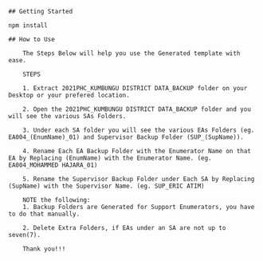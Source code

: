     ## Getting Started

    npm install

    ## How to Use 
    
        The Steps Below will help you use the Generated template with ease.

        STEPS

        1. Extract 2021PHC_KUMBUNGU DISTRICT DATA_BACKUP folder on your Desktop or your prefered location.

        2. Open the 2021PHC_KUMBUNGU DISTRICT DATA_BACKUP folder and you will see the various SAs Folders.

        3. Under each SA folder you will see the various EAs Folders (eg. EA004_(EnumName)_01) and Supervisor Backup Folder (SUP_(SupName)).

        4. Rename Each EA Backup Folder with the Enumerator Name on that EA by Replacing (EnumName) with the Enumerator Name. (eg. EA004_MOHAMMED HAJARA_01)

        5. Rename the Supervisor Backup Folder under Each SA by Replacing (SupName) with the Supervisor Name. (eg. SUP_ERIC ATIM)

        NOTE the following: 
        1. Backup Folders are Generated for Support Enumerators, you have to do that manually.

        2. Delete Extra Folders, if EAs under an SA are not up to seven(7).

        Thank you!!!
    